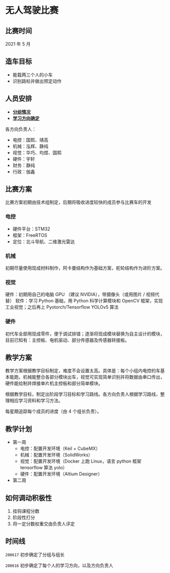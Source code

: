 # 无人驾驶比赛

## 比赛时间

2021 年 5 月

## 造车目标

- 能载两三个人的小车
- 识别路标并做出预定动作

## 人员安排

- [**分组情况**](https://docs.qq.com/sheet/DUk1ZdGJiY1dVU0ZT?tab=BB08J2)
- [**学习方向确定**](https://docs.qq.com/sheet/DUmJhSU9tbEpQdW5C?tab=keaypz)

各方向负责人：

- 电控：国熙、靖高
- 机械：泓辉、静纯
- 视觉：华巧、均煜、国熙
- 硬件：宇轩
- 财务：静纯
- 行政：伽鑫

## 比赛方案

比赛方案初期由技术组制定，后期将吸收进度较快的成员参与比赛车的开发

### 电控

- 硬件平台：STM32
- 框架：FreeRTOS
- 定位：北斗导航、二维激光雷达

### 机械

初期尽量使用现成材料制作，阿卡曼结构作为基础方案，舵轮结构作为进阶方案。

### 视觉

硬件：初期用自己的电脑 GPU （建议 NVIDIA），带摄像头（或用图片 / 视频代替）
软件：学习 Python 基础，用 Python 科学计算模块和 OpenCV 框架，实现工业视觉；之后再上 Pyotorch/Tensorflow YOLOv5 算法

### 硬件

初代车全部用现成零件，便于调试排错；逐渐将现成模块替换为自主设计的模块，目前已知有：主控板、电机驱动、部分传感器及传感器转接板。

## 教学方案

教学方案根据教学目标制定，难度不会设置太高。具体是：每个小组内电控的车基本能跑，机械能整合各部分模块出车，视觉可实现简单识别并将数据由串口传出，硬件能绘制并焊接单片机主控板和部分简单模块。

根据教学目标，制定出阶段学习目标和学习路线。各方向负责人根据学习路线，整理相应学习资料和学习方法。

每星期追踪每个成员的进度（由 4 个组长负责）。

## 教学计划

- 第一周
  - 电控：配置开发环境（Keil + CubeMX）
  - 机械：配置开发环境（SolidWorks）
  - 视觉：配置开发环境（Docker 上跑 Linux，语言 python 框架 tensorflow 算法 yolo）
  - 硬件：配置开发环境（Altium Designer）
- 第二周

## 如何调动积极性

1. 挂钩课程分数
2. 阶段性打分
3. 将一定分数权重交由负责人评定

## 时间线

`200617` 初步确定了分组与组长

`200616` 初步确定了每个人的学习方向，以及方向负责人
